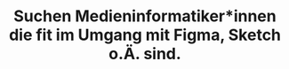 ---
title: "Suchen Medieninformatiker*innen die fit im Umgang mit Figma, Sketch o.Ä. sind."
tags:
  - Handlungsbereich: BackLog
  - Handlungsbereich: Inhalte
  - Von: Stellenausschreibungen
  - Themenfeld: Inhalte
  - Master
  - Bachelor
---